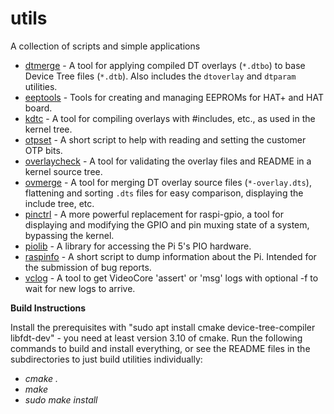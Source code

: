 # utils
A collection of scripts and simple applications

* [dtmerge](dtmerge/) - A tool for applying compiled DT overlays (`*.dtbo`) to base Device
    Tree files (`*.dtb`). Also includes the `dtoverlay` and `dtparam` utilities.
* [eeptools](eeptools/) - Tools for creating and managing EEPROMs for HAT+ and HAT board.
* [kdtc](kdtc/) - A tool for compiling overlays with #includes, etc., as used in the kernel tree.
* [otpset](otpset/) - A short script to help with reading and setting the customer OTP
    bits.
* [overlaycheck](overlaycheck/) - A tool for validating the overlay files and README in a
    kernel source tree.
* [ovmerge](ovmerge/) - A tool for merging DT overlay source files (`*-overlay.dts`),
    flattening and sorting `.dts` files for easy comparison, displaying
    the include tree, etc.
* [pinctrl](pinctrl/) - A more powerful replacement for raspi-gpio, a tool for
    displaying and modifying the GPIO and pin muxing state of a system, bypassing
    the kernel.
* [piolib](piolib/) - A library for accessing the Pi 5's PIO hardware.
* [raspinfo](raspinfo/) - A short script to dump information about the Pi. Intended for
    the submission of bug reports.
* [vclog](vclog/) - A tool to get VideoCore 'assert' or 'msg' logs
    with optional -f to wait for new logs to arrive.


**Build Instructions**

Install the prerequisites with "sudo apt install cmake device-tree-compiler libfdt-dev" - you need at least version 3.10 of cmake. Run the following commands to build and install everything, or see the README files in the subdirectories to just build utilities individually:

 - *cmake .*
 - *make*
 - *sudo make install*
